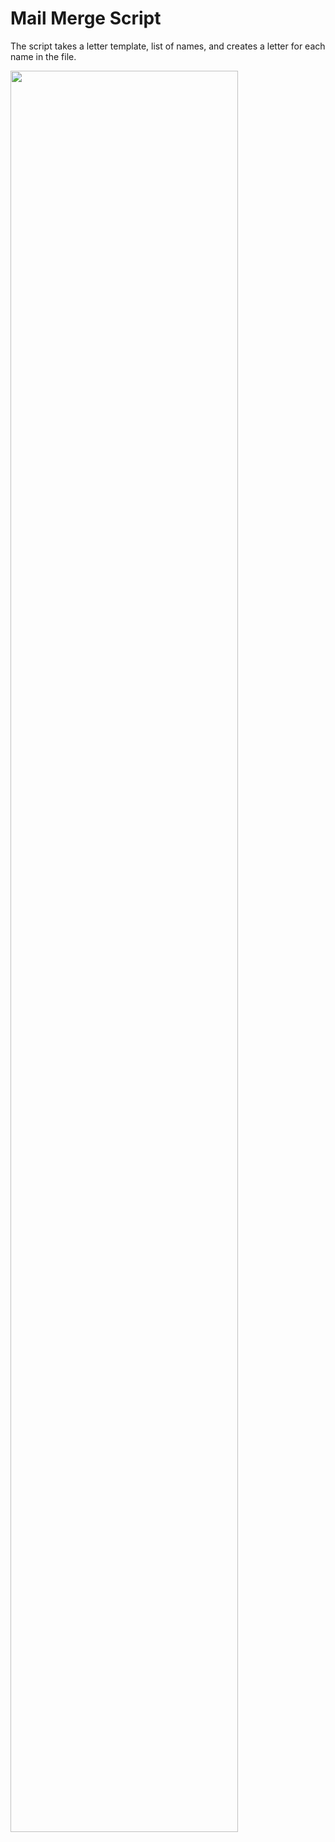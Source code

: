 # Mail Merge Script

The script takes a letter template, list of names, and creates a letter for each name in the file.

<img src="https://user-images.githubusercontent.com/81178716/232864415-0e91b24e-8da9-4634-829f-e48fe0e217ff.png" width=85% height=85%>
